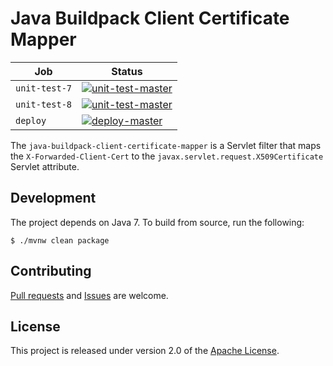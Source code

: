 # Java Buildpack Client Certificate Mapper

| Job | Status
| --- | ------
| `unit-test-7` | [![unit-test-master](https://java-experience.ci.springapps.io/api/v1/teams/java-experience/pipelines/java-buildpack-client-certificate-mapper/jobs/unit-test-7/badge)](https://java-experience.ci.springapps.io/teams/java-experience/pipelines/java-buildpack-client-certificate-mapper/jobs/unit-test-7)
| `unit-test-8` | [![unit-test-master](https://java-experience.ci.springapps.io/api/v1/teams/java-experience/pipelines/java-buildpack-client-certificate-mapper/jobs/unit-test-8/badge)](https://java-experience.ci.springapps.io/teams/java-experience/pipelines/java-buildpack-client-certificate-mapper/jobs/unit-test-8)
| `deploy` | [![deploy-master](https://java-experience.ci.springapps.io/api/v1/teams/java-experience/pipelines/java-buildpack-client-certificate-mapper/jobs/deploy/badge)](https://java-experience.ci.springapps.io/teams/java-experience/pipelines/java-buildpack-client-certificate-mapper/jobs/deploy)

The `java-buildpack-client-certificate-mapper` is a Servlet filter that maps the `X-Forwarded-Client-Cert` to the `javax.servlet.request.X509Certificate` Servlet attribute.

## Development
The project depends on Java 7.  To build from source, run the following:

```shell
$ ./mvnw clean package
```

## Contributing
[Pull requests][u] and [Issues][e] are welcome.

## License
This project is released under version 2.0 of the [Apache License][l].

[e]: https://github.com/cloudfoundry/java-buildpack-client-certificate-mapper/issues
[l]: https://www.apache.org/licenses/LICENSE-2.0
[u]: https://help.github.com/articles/using-pull-requests
